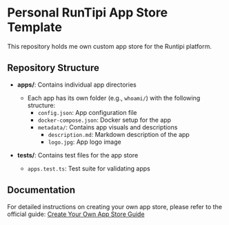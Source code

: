 # Personal RunTipi App Store Template

This repository holds me own custom app store for the Runtipi platform.

## Repository Structure

- **apps/**: Contains individual app directories

  - Each app has its own folder (e.g., `whoami/`) with the following structure:
    - `config.json`: App configuration file
    - `docker-compose.json`: Docker setup for the app
    - `metadata/`: Contains app visuals and descriptions
      - `description.md`: Markdown description of the app
      - `logo.jpg`: App logo image

- **tests/**: Contains test files for the app store

  - `apps.test.ts`: Test suite for validating apps

## Documentation

For detailed instructions on creating your own app store, please refer to the official guide:
[Create Your Own App Store Guide](https://runtipi.io/docs/guides/create-your-own-app-store)
